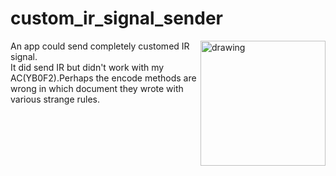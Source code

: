 # custom_ir_signal_sender
<img src="https://kus-web-source.oss-cn-shanghai.aliyuncs.com/image/custom_ir_sender_demo.png" alt="drawing" align="right" style="width:200px;"/>
An app could send completely customed IR signal.<br>
It did send IR but didn't work with my AC(YB0F2).Perhaps the encode methods are wrong in which document they wrote with various strange rules.

